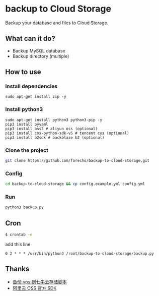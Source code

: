 # backup to Cloud Storage

Backup your database and files to Cloud Storage.

## What can it do?

- Backup MySQL database
- Backup directory (multiple)

## How to use

### Install dependencies

```shell
sudo apt-get install zip -y
```

### Install python3

```shell
sudo apt-get install python3 python3-pip -y
pip3 install pyyaml
pip3 install oss2 # aliyun oss (optional)
pip3 install cos-python-sdk-v5 # tencent cos (optional)
pip3 install b2sdk # backblaze b2 (optional)
```


### Clone the project


```sh
git clone https://github.com/forecho/backup-to-cloud-storage.git
```

### Config

```sh
cd backup-to-cloud-storage && cp config.example.yml config.yml
```


### Run

```sh
python3 backup.py
```

## Cron

```sh
$ crontab -e
```

add this line

```
0 2 * * * /usr/bin/python3 /root/backup-to-cloud-storage/backup.py
```

## Thanks

- [备份 vps 到七牛云存储脚本](https://github.com/ccbikai/backuptoqiniu)
- [阿里云 OSS 官方 SDK](https://github.com/aliyun/aliyun-oss-python-sdk)

